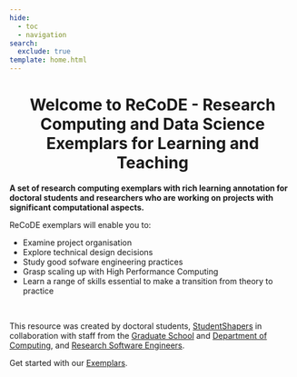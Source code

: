 ```yaml
---
hide:
  - toc
  - navigation
search:
  exclude: true
template: home.html
---
```


<h1 style="text-align:center;">Welcome to ReCoDE - Research Computing and Data Science Exemplars for Learning and Teaching</h1>

**A set of research computing exemplars with rich learning annotation for doctoral students and researchers who are working on projects with significant computational aspects.**
<br/>

ReCoDE exemplars will enable you to:

* Examine project organisation
* Explore technical design decisions
* Study good sofware engineering practices 
* Grasp scaling up with High Performance Computing 
* Learn a range of skills essential to make a transition from theory to practice
<br/>

This resource was created by doctoral students, [StudentShapers](https://www.imperial.ac.uk/students/studentshapers/) in collaboration with staff from the [Graduate School](https://www.imperial.ac.uk/study/pg/graduate-school/) and [Department of Computing](https://www.imperial.ac.uk/computing), and [Research Software Engineers](https://www.imperial.ac.uk/admin-services/ict/self-service/research-support/rcs/research-software-engineering/).

Get started with our [Exemplars](exemplars/index.md).
